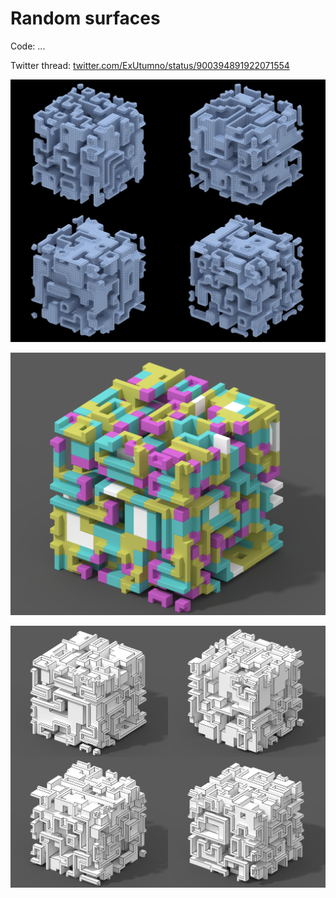 # Random surfaces
Code: ...

Twitter thread: [twitter.com/ExUtumno/status/900394891922071554](https://twitter.com/ExUtumno/status/900394891922071554)

<p align="center"><img src="images/RandomSurface/mc.png"/></p>
<p align="center"><img src="images/RandomSurface/tiles.png"/></p>
<p align="center"><img src="images/RandomSurface/10.png"/></p>
